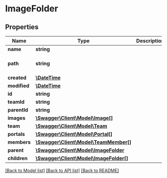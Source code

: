 # ImageFolder

## Properties
Name | Type | Description | Notes
------------ | ------------- | ------------- | -------------
**name** | **string** |  | 
**path** | **string** |  | [optional] [default to '/']
**created** | [**\DateTime**](\DateTime.md) |  | [optional] 
**modified** | [**\DateTime**](\DateTime.md) |  | [optional] 
**id** | **string** |  | [optional] 
**teamId** | **string** |  | [optional] 
**parentId** | **string** |  | [optional] 
**images** | [**\Swagger\Client\Model\Image[]**](Image.md) |  | [optional] 
**team** | [**\Swagger\Client\Model\Team**](Team.md) |  | [optional] 
**portals** | [**\Swagger\Client\Model\Portal[]**](Portal.md) |  | [optional] 
**members** | [**\Swagger\Client\Model\TeamMember[]**](TeamMember.md) |  | [optional] 
**parent** | [**\Swagger\Client\Model\ImageFolder**](ImageFolder.md) |  | [optional] 
**children** | [**\Swagger\Client\Model\ImageFolder[]**](ImageFolder.md) |  | [optional] 

[[Back to Model list]](../README.md#documentation-for-models) [[Back to API list]](../README.md#documentation-for-api-endpoints) [[Back to README]](../README.md)



